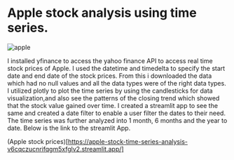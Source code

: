 # Apple stock analysis using time series.

![apple](https://github.com/Kamuthuj/Apple-stock-time-series-analysis/assets/121629618/9c81fc59-9710-4356-8b0e-c402728eca87)

I installed yfinance to access the yahoo finance API to access real time stock prices of Apple. I used the datetime and timedelta to specify the start date and end date of the stock prices. From this i downloaded the data which had no null values and all the data types were of the right data types. I utilized plotly to plot the time series by using the candlesticks for data visualization,and also see the patterns of the closing trend which showed that the stock value gained over time. I created a streamlit app to see the same and created a date filter to enable a user filter the dates to their need. The time series was further analyzed into 1 month, 6 months and the year to date. Below is the link to the streamlit App.

(Apple stock prices)[https://apple-stock-time-series-analysis-v6cqczucnrifqgm5xfglv2.streamlit.app/]
